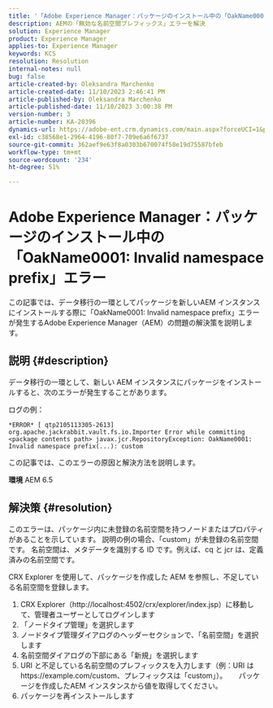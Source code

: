 ```yaml
---
title: '「Adobe Experience Manager：パッケージのインストール中の「OakName0001: Invalid namespace prefix」エラー」'
description: AEMの「無効な名前空間プレフィックス」エラーを解決
solution: Experience Manager
product: Experience Manager
applies-to: Experience Manager
keywords: KCS
resolution: Resolution
internal-notes: null
bug: false
article-created-by: Oleksandra Marchenko
article-created-date: 11/10/2023 2:46:41 PM
article-published-by: Oleksandra Marchenko
article-published-date: 11/10/2023 3:00:38 PM
version-number: 3
article-number: KA-20396
dynamics-url: https://adobe-ent.crm.dynamics.com/main.aspx?forceUCI=1&pagetype=entityrecord&etn=knowledgearticle&id=76fa5df0-d77f-ee11-8179-6045bd006149
exl-id: c38568e1-2964-4196-80f7-709e6a6f6737
source-git-commit: 362aef9e63f8a0303b670074f58e19d75587bfeb
workflow-type: tm+mt
source-wordcount: '234'
ht-degree: 51%

---
```


# Adobe Experience Manager：パッケージのインストール中の「OakName0001: Invalid namespace prefix」エラー


この記事では、データ移行の一環としてパッケージを新しいAEM インスタンスにインストールする際に「OakName0001: Invalid namespace prefix」エラーが発生するAdobe Experience Manager（AEM）の問題の解決策を説明します。

## 説明 {#description}


データ移行の一環として、新しい AEM インスタンスにパッケージをインストールすると、次のエラーが発生することがあります。

ログの例：


```
*ERROR* [ qtp2105113305-2613]  org.apache.jackrabbit.vault.fs.io.Importer Error while committing <package contents path> javax.jcr.RepositoryException: OakName0001: Invalid namespace prefix(...): custom
```




この記事では、このエラーの原因と解決方法を説明します。

<b>環境</b>
AEM 6.5


## 解決策 {#resolution}


このエラーは、パッケージ内に未登録の名前空間を持つノードまたはプロパティがあることを示しています。
説明の例の場合、「custom」が未登録の名前空間です。
名前空間は、メタデータを識別する ID です。例えば、cq と jcr は、定義済みの名前空間です。

CRX Explorer を使用して、パッケージを作成した AEM を参照し、不足している名前空間を登録します。

1. CRX Explorer（http://localhost:4502/crx/explorer/index.jsp）に移動して、管理者ユーザーとしてログインします
2. 「ノードタイプ管理」を選択します
3. ノードタイプ管理ダイアログのヘッダーセクションで、「名前空間」を選択します
4. 名前空間ダイアログの下部にある「新規」を選択します
5. URI と不足している名前空間のプレフィックスを入力します（例：URI はhttps://example.com/custom、プレフィックスは「custom」）。
     パッケージを作成したAEM インスタンスから値を取得してください。
6. パッケージを再インストールします
